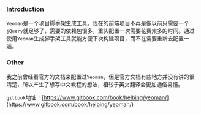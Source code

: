 ### Introduction
`Yeoman`是一个项目脚手架生成工具。现在的前端项目不再是像以前只需要一个`jQuery`就足够了，需要的依赖包很多，重头配置一次需要花费太多的时间。通过使用`Yeoman`生成脚手架工具就能方便下次构建项目，而不在需要重新去配置一遍。

### Other
我之前曾经看官方的文档来配置过`Yeoman`，但是官方文档有些地方并没有讲的很清楚，所以产生了想写中文教程的想法，相较于英文翻译会更加通俗易懂。

`gitbook`地址：[https://www.gitbook.com/book/helbing/yeoman/](https://www.gitbook.com/book/helbing/yeoman/)

